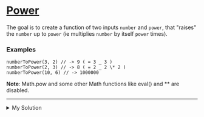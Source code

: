 # [Power](https://www.codewars.com/kata/562926c855ca9fdc4800005b)

The goal is to create a function of two inputs `number` and `power`, that "raises" the `number` up to `power` (ie
multiplies `number` by itself `power` times).

### Examples

```
numberToPower(3, 2) // -> 9 ( = 3 _ 3 )
numberToPower(2, 3) // -> 8 ( = 2 _ 2 \* 2 )
numberToPower(10, 6) // -> 1000000
```

**Note**: Math.pow and some other Math functions like eval() and \*\* are disabled.

---

<details><summary>My Solution</summary>

```js
function numberToPower(number, power) {
  let result = 1

  for (let i = 0; i < power; i++) {
    result *= number
  }

  return result
}
```

</details>

